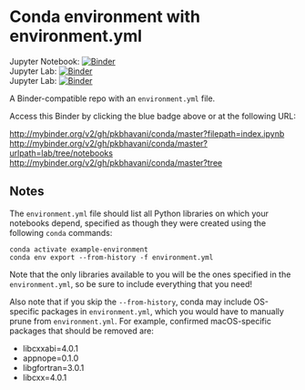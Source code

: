 # Conda environment with environment.yml

Jupyter Notebook: [![Binder](http://mybinder.org/badge_logo.svg)](http://mybinder.org/v2/gh/pkbhavani/conda/master?filepath=notebooks/index.ipynb)<br>
Jupyter Lab: [![Binder](http://mybinder.org/badge_logo.svg)](http://mybinder.org/v2/gh/pkbhavani/conda/master?urlpath=lab/tree/notebooks)<br>
Jupyter Lab: [![Binder](http://mybinder.org/badge_logo.svg)](http://mybinder.org/v2/gh/pkbhavani/conda/master?tree)

A Binder-compatible repo with an `environment.yml` file.

Access this Binder by clicking the blue badge above or at the following URL:

http://mybinder.org/v2/gh/pkbhavani/conda/master?filepath=index.ipynb
http://mybinder.org/v2/gh/pkbhavani/conda/master?urlpath=lab/tree/notebooks
http://mybinder.org/v2/gh/pkbhavani/conda/master?tree

## Notes
The `environment.yml` file should list all Python libraries on which your notebooks
depend, specified as though they were created using the following `conda` commands:

```
conda activate example-environment
conda env export --from-history -f environment.yml
```

Note that the only libraries available to you will be the ones specified in
the `environment.yml`, so be sure to include everything that you need! 

Also note that if you skip the `--from-history`, conda may include OS-specific
packages in `environment.yml`, which you would have to manually prune from
`environment.yml`.  For example, confirmed macOS-specific packages that should
be removed are:

* libcxxabi=4.0.1
* appnope=0.1.0
* libgfortran=3.0.1
* libcxx=4.0.1
